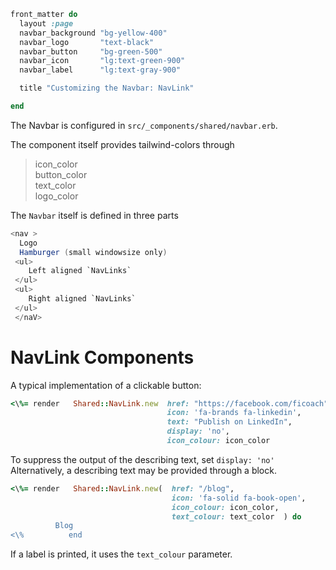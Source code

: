 ~~~ruby
front_matter do
  layout :page
  navbar_background "bg-yellow-400"           
  navbar_logo       "text-black"              
  navbar_button     "bg-green-500"     
  navbar_icon       "lg:text-green-900"  
  navbar_label      "lg:text-gray-900"  

  title "Customizing the Navbar: NavLink"

end
~~~



The Navbar is configured in `src/_components/shared/navbar.erb`. 

The component itself provides tailwind-colors through 

> icon_color  
> button_color  
> text_color  
> logo_color  

The `Navbar` itself is defined in three parts

```java
<nav >
  Logo  
  Hamburger (small windowsize only)  
 <ul>
    Left aligned `NavLinks`
 </ul>
 <ul>
    Right aligned `NavLinks`
 </ul>
 </naV>
```

# NavLink Components 

A typical implementation of a clickable button: 

```ruby 
<\%= render   Shared::NavLink.new  href: "https://facebook.com/ficoach",
                                   icon: 'fa-brands fa-linkedin',
                                   text: "Publish on LinkedIn",
                                   display: 'no',
                                   icon_colour: icon_color                 %> 

```
To suppress the output of the describing text, set `display: 'no'`  
Alternatively,  a describing text may be provided through a block.  

```ruby
<\%= render   Shared::NavLink.new(  href: "/blog", 
                                    icon: 'fa-solid fa-book-open', 
                                    icon_colour: icon_color, 
                                    text_colour: text_color  ) do           %>
          Blog
<\%          end                                                            %>                           

```
If a label is printed, it uses the `text_colour` parameter.



